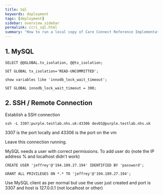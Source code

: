 ```yaml
---
title: Sql
keywords: deployment
tags: [deployment]
sidebar: overview_sidebar
permalink: ccri_sql.html
summary: "How to run a local copy of Care Connect Reference Implementation"
---
```



## 1. MySQL ##

```
SELECT @@GLOBAL.tx_isolation, @@tx_isolation;

SET GLOBAL tx_isolation='READ-UNCOMMITTED';

show variables like 'innodb_lock_wait_timeout';

SET GLOBAL innodb_lock_wait_timeout = 300;
```


## 2. SSH / Remote Connection ##

Establish a SSH connection

```
ssh -L 3307:purple.testlab.nhs.uk:43306 dev01@purple.testlab.nhs.uk
```

3307 is the port locally and 43306 is the port on the vm

Leave this connection running.

MySQL needs a user with correct permissions. To add user do (note the IP address % and localhost didn't work)

```
CREATE USER 'jeffrey'@'194.189.27.194' IDENTIFIED BY 'password';
```

```
GRANT ALL PRIVILEGES ON *.* TO 'jeffrey'@'194.189.27.194';
```

Use MySQL client as per normal but use the user just created and port is 3307 and host is 127.0.0.1 (not localhost or other)
